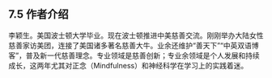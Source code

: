## 7.5 作者介绍
李颖生。美国波士顿大学毕业。现在波士顿推进中美慈善交流。刚刚举办大陆女性慈善家访美团，连接了美国诸多著名慈善大牛。业余还维护“善天下”“中英双语博客”，普及新一代慈善理念。专业领域是慈善创新；专业余领域是个人发展和持续成长，这两年尤其对正念（Mindfulness）和神经科学在学习上的实践着迷。

